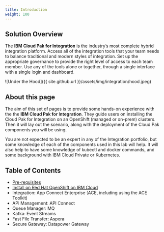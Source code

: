 ```yaml
---
title: Introduction
weight: 100
---
```


## Solution Overview

The **IBM Cloud Pak for Integration** is the industry’s most complete hybrid integration platform. Access all of the integration tools that your team needs to balance traditional and modern styles of integration. Set up the appropriate governance to provide the right level of access to each team member. Use any of the tools alone or together, through a single interface with a single login and dashboard.

![Under the Hood]({{ site.github.url }}/assets/img/integration/hood.jpeg)

## About this page

The aim of this set of pages is to provide some hands-on experience with the the **IBM Cloud Pak for Integration**. They guide users on installing the Cloud Pak for Integration on an OpenShift (managed or on-prem) clusters. Then it will lay out the scenario, along with the deployment of the Cloud Pak components you will be using.

You are not expected to be an expert in any of the Integration portfolio, but some knowledge of each of the components used in this lab will help. It will also help to have some knowledge of kubectl and docker commands, and some background with IBM Cloud Private or Kubernetes. 

## Table of Contents

- [Pre-requisites](../pre-reqs)
- [Install on Red Hat OpenShift on IBM Cloud](../roks)
- Integration: App Connect Enterprise (ACE, including using the ACE Toolkit)
- API Management: API Connect
- Queue Manager: MQ
- Kafka: Event Streams
- Fast File Transfer: Aspera
- Secure Gateway: Datapower Gateway

